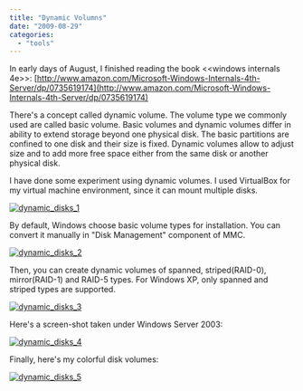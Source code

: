 ```yaml
---
title: "Dynamic Volumns"
date: "2009-08-29"
categories: 
  - "tools"
---
```


In early days of August, I finished reading the book <<windows internals 4e>>: [http://www.amazon.com/Microsoft-Windows-Internals-4th-Server/dp/0735619174](http://www.amazon.com/Microsoft-Windows-Internals-4th-Server/dp/0735619174)

There's a concept called dynamic volume. The volume type we commonly used are called basic volume. Basic volumes and dynamic volumes differ in ability to extend storage beyond one physical disk. The basic partitions are confined to one disk and their size is fixed. Dynamic volumes allow to adjust size and to add more free space either from the same disk or another physical disk.

I have done some experiment using dynamic volumes. I used VirtualBox for my virtual machine environment, since it can mount multiple disks.

[![dynamic_disks_1](images/3866647036_27be962f22.jpg)](http://www.flickr.com/photos/49942740@N00/3866647036/ "dynamic_disks_1, on Flickr")

By default, Windows choose basic volume types for installation. You can convert it manually in "Disk Management" component of MMC.

[![dynamic_disks_2](images/3865862739_f9a36e45a1.jpg)](http://www.flickr.com/photos/49942740@N00/3865862739/ "dynamic_disks_2, on Flickr")

Then, you can create dynamic volumes of spanned, striped(RAID-0), mirror(RAID-1) and RAID-5 types. For Windows XP, only spanned and striped types are supported.

[![dynamic_disks_3](images/3865862823_3451633e8a.jpg)](http://www.flickr.com/photos/49942740@N00/3865862823/ "dynamic_disks_3, on Flickr")

Here's a screen-shot taken under Windows Server 2003:

[![dynamic_disks_4](images/3865862917_3745e4816b.jpg)](http://www.flickr.com/photos/49942740@N00/3865862917/ "dynamic_disks_4, on Flickr")

Finally, here's my colorful disk volumes:

[![dynamic_disks_5](images/3866647288_c51640de2b.jpg)](http://www.flickr.com/photos/49942740@N00/3866647288/ "dynamic_disks_5, on Flickr")
